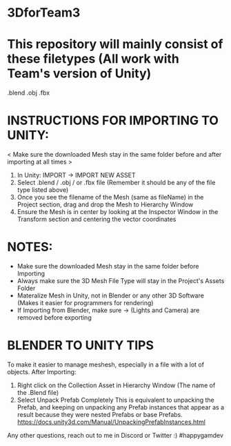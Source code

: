 # 3DforTeam3

# This repository will mainly consist of these filetypes (All work with Team's version of Unity)
.blend
.obj
.fbx

# INSTRUCTIONS FOR IMPORTING TO UNITY:
< Make sure the downloaded Mesh stay in the same folder before and after importing at all times >

1) In Unity: IMPORT -> IMPORT NEW ASSET
2) Select .blend / .obj / or .fbx file (Remember it should be any of the file type listed above)
3) Once you see the filename of the Mesh (same as fileName) in the Project section, drag and drop the Mesh to Hierarchy Window
4) Ensure the Mesh is in center by looking at the Inspector Window in the Transform section and centering the vector coordinates

# NOTES:
* Make sure the downloaded Mesh stay in the same folder before Importing
* Always make sure the 3D Mesh File Type will stay in the Project's Assets Folder
* Materalize Mesh in Unity, not in Blender or any other 3D Software (Makes it easier for programmers for rendering)
* If Importing from Blender, make sure -> (Lights and Camera) are removed before exporting

# BLENDER TO UNITY TIPS
To make it easier to manage meshesh, especially in a file with a lot of objects. After Importing:

1) Right click on the Collection Asset in Hierarchy Window (The name of the .Blend file)
2) Select Unpack Prefab Completely
This is equivalent to unpacking the Prefab, and keeping on unpacking any Prefab instances that appear as a result because they were nested Prefabs or base Prefabs.
https://docs.unity3d.com/Manual/UnpackingPrefabInstances.html

Any other questions, reach out to me in Discord or Twitter :)
#happygamdev
